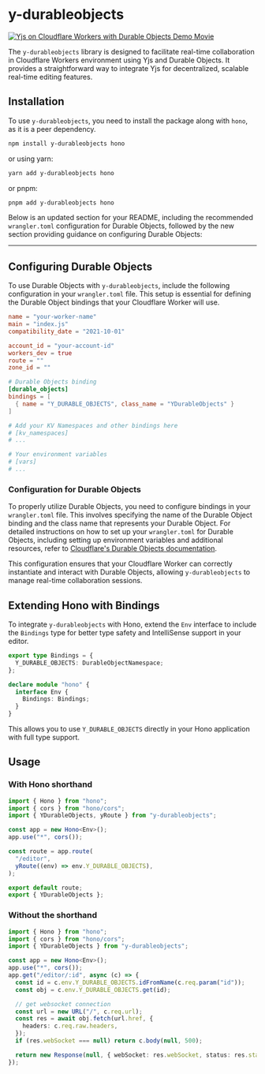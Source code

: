 # y-durableobjects

[![Yjs on Cloudflare Workers with Durable Objects Demo Movie](https://i.gyazo.com/e94637740dbb11fc5107b0cd0850326d.gif)](https://gyazo.com/e94637740dbb11fc5107b0cd0850326d)

The `y-durableobjects` library is designed to facilitate real-time collaboration in Cloudflare Workers environment using Yjs and Durable Objects. It provides a straightforward way to integrate Yjs for decentralized, scalable real-time editing features.

## Installation

To use `y-durableobjects`, you need to install the package along with `hono`, as it is a peer dependency.

```bash
npm install y-durableobjects hono
```

or using yarn:

```bash
yarn add y-durableobjects hono
```

or pnpm:

```bash
pnpm add y-durableobjects hono
```

Below is an updated section for your README, including the recommended `wrangler.toml` configuration for Durable Objects, followed by the new section providing guidance on configuring Durable Objects:

---

## Configuring Durable Objects

To use Durable Objects with `y-durableobjects`, include the following configuration in your `wrangler.toml` file. This setup is essential for defining the Durable Object bindings that your Cloudflare Worker will use.

```toml
name = "your-worker-name"
main = "index.js"
compatibility_date = "2021-10-01"

account_id = "your-account-id"
workers_dev = true
route = ""
zone_id = ""

# Durable Objects binding
[durable_objects]
bindings = [
  { name = "Y_DURABLE_OBJECTS", class_name = "YDurableObjects" }
]

# Add your KV Namespaces and other bindings here
# [kv_namespaces]
# ...

# Your environment variables
# [vars]
# ...
```

### Configuration for Durable Objects

To properly utilize Durable Objects, you need to configure bindings in your `wrangler.toml` file. This involves specifying the name of the Durable Object binding and the class name that represents your Durable Object. For detailed instructions on how to set up your `wrangler.toml` for Durable Objects, including setting up environment variables and additional resources, refer to [Cloudflare's Durable Objects documentation](https://developers.cloudflare.com/durable-objects/get-started/#5-configure-durable-object-bindings).

This configuration ensures that your Cloudflare Worker can correctly instantiate and interact with Durable Objects, allowing `y-durableobjects` to manage real-time collaboration sessions.

## Extending Hono with Bindings

To integrate `y-durableobjects` with Hono, extend the `Env` interface to include the `Bindings` type for better type safety and IntelliSense support in your editor.

```typescript
export type Bindings = {
  Y_DURABLE_OBJECTS: DurableObjectNamespace;
};

declare module "hono" {
  interface Env {
    Bindings: Bindings;
  }
}
```

This allows you to use `Y_DURABLE_OBJECTS` directly in your Hono application with full type support.

## Usage

### With Hono shorthand

```typescript
import { Hono } from "hono";
import { cors } from "hono/cors";
import { YDurableObjects, yRoute } from "y-durableobjects";

const app = new Hono<Env>();
app.use("*", cors());

const route = app.route(
  "/editor",
  yRoute((env) => env.Y_DURABLE_OBJECTS),
);

export default route;
export { YDurableObjects };
```

### Without the shorthand

```typescript
import { Hono } from "hono";
import { cors } from "hono/cors";
import { YDurableObjects } from "y-durableobjects";

const app = new Hono<Env>();
app.use("*", cors());
app.get("/editor/:id", async (c) => {
  const id = c.env.Y_DURABLE_OBJECTS.idFromName(c.req.param("id"));
  const obj = c.env.Y_DURABLE_OBJECTS.get(id);

  // get websocket connection
  const url = new URL("/", c.req.url);
  const res = await obj.fetch(url.href, {
    headers: c.req.raw.headers,
  });
  if (res.webSocket === null) return c.body(null, 500);

  return new Response(null, { webSocket: res.webSocket, status: res.status });
});
```
